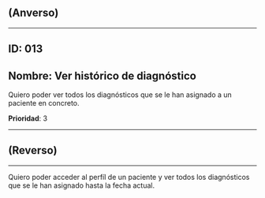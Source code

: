 ## (Anverso)

---

## **ID**: 013

## **Nombre**: Ver histórico de diagnóstico 

Quiero poder ver todos los diagnósticos que se le han asignado a un paciente en concreto.

**Prioridad**: 3

---

## (Reverso)

---

Quiero poder acceder al perfíl de un paciente y ver todos los diagnósticos que se le han asignado hasta la fecha actual.
